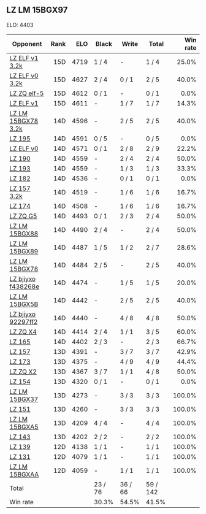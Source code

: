 ## LZ LM 15BGX97 ##

ELO: 4403

Opponent | Rank | ELO | Black | Write | Total | Win rate
---------|-----:|----:|-------|-------|-------|-------:
[LZ ELF v1 3.2k](LZ%20ELF%20v1%203.2k.md) | 15D | 4719 | 1 / 4 | - | 1 / 4 | 25.0%
[LZ ELF v0 3.2k](LZ%20ELF%20v0%203.2k.md) | 15D | 4627 | 2 / 4 | 0 / 1 | 2 / 5 | 40.0%
[LZ ZQ elf-5](LZ%20ZQ%20elf-5.md) | 15D | 4612 | 0 / 1 | - | 0 / 1 | 0.0%
[LZ ELF v1](LZ%20ELF%20v1.md) | 15D | 4611 | - | 1 / 7 | 1 / 7 | 14.3%
[LZ LM 15BGX78 3.2k](LZ%20LM%2015BGX78%203.2k.md) | 14D | 4596 | - | 2 / 5 | 2 / 5 | 40.0%
[LZ 195](LZ%20195.md) | 14D | 4591 | 0 / 5 | - | 0 / 5 | 0.0%
[LZ ELF v0](LZ%20ELF%20v0.md) | 14D | 4571 | 0 / 1 | 2 / 8 | 2 / 9 | 22.2%
[LZ 190](LZ%20190.md) | 14D | 4559 | - | 2 / 4 | 2 / 4 | 50.0%
[LZ 193](LZ%20193.md) | 14D | 4559 | - | 1 / 3 | 1 / 3 | 33.3%
[LZ 182](LZ%20182.md) | 14D | 4536 | - | 0 / 1 | 0 / 1 | 0.0%
[LZ 157 3.2k](LZ%20157%203.2k.md) | 14D | 4519 | - | 1 / 6 | 1 / 6 | 16.7%
[LZ 174](LZ%20174.md) | 14D | 4508 | - | 1 / 6 | 1 / 6 | 16.7%
[LZ ZQ G5](LZ%20ZQ%20G5.md) | 14D | 4493 | 0 / 1 | 2 / 3 | 2 / 4 | 50.0%
[LZ LM 15BGX88](LZ%20LM%2015BGX88.md) | 14D | 4490 | 2 / 4 | - | 2 / 4 | 50.0%
[LZ LM 15BGX89](LZ%20LM%2015BGX89.md) | 14D | 4487 | 1 / 5 | 1 / 2 | 2 / 7 | 28.6%
[LZ LM 15BGX78](LZ%20LM%2015BGX78.md) | 14D | 4484 | 2 / 5 | - | 2 / 5 | 40.0%
[LZ bjiyxo f438268e](LZ%20bjiyxo%20f438268e.md) | 14D | 4474 | - | 1 / 5 | 1 / 5 | 20.0%
[LZ LM 15BGX5B](LZ%20LM%2015BGX5B.md) | 14D | 4442 | - | 2 / 5 | 2 / 5 | 40.0%
[LZ bjiyxo 92297ff2](LZ%20bjiyxo%2092297ff2.md) | 14D | 4440 | - | 4 / 8 | 4 / 8 | 50.0%
[LZ ZQ X4](LZ%20ZQ%20X4.md) | 14D | 4414 | 2 / 4 | 1 / 1 | 3 / 5 | 60.0%
[LZ 165](LZ%20165.md) | 14D | 4402 | 2 / 3 | - | 2 / 3 | 66.7%
[LZ 157](LZ%20157.md) | 13D | 4391 | - | 3 / 7 | 3 / 7 | 42.9%
[LZ 173](LZ%20173.md) | 13D | 4375 | - | 4 / 9 | 4 / 9 | 44.4%
[LZ ZQ X2](LZ%20ZQ%20X2.md) | 13D | 4367 | 3 / 7 | 1 / 1 | 4 / 8 | 50.0%
[LZ 154](LZ%20154.md) | 13D | 4320 | 0 / 1 | - | 0 / 1 | 0.0%
[LZ LM 15BGX37](LZ%20LM%2015BGX37.md) | 13D | 4273 | - | 3 / 3 | 3 / 3 | 100.0%
[LZ 151](LZ%20151.md) | 13D | 4260 | - | 3 / 3 | 3 / 3 | 100.0%
[LZ LM 15BGXA5](LZ%20LM%2015BGXA5.md) | 13D | 4209 | 4 / 4 | - | 4 / 4 | 100.0%
[LZ 143](LZ%20143.md) | 13D | 4202 | 2 / 2 | - | 2 / 2 | 100.0%
[LZ 139](LZ%20139.md) | 12D | 4138 | 1 / 1 | - | 1 / 1 | 100.0%
[LZ 131](LZ%20131.md) | 12D | 4079 | 1 / 1 | - | 1 / 1 | 100.0%
[LZ LM 15BGXAA](LZ%20LM%2015BGXAA.md) | 12D | 4059 | - | 1 / 1 | 1 / 1 | 100.0%
Total | | | 23 / 76 | 36 / 66 | 59 / 142 | 
Win rate| | | 30.3% | 54.5% | 41.5% | 
